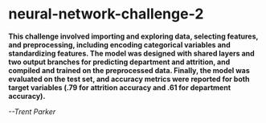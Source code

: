 # neural-network-challenge-2

**This challenge involved importing and exploring data, selecting features, and preprocessing, including encoding categorical variables and standardizing features. The model was designed with shared layers and two output branches for predicting department and attrition, and compiled and trained on the preprocessed data. Finally, the model was evaluated on the test set, and accuracy metrics were reported for both target variables (.79 for attrition accuracy and .61 for department accuracy).**

*--Trent Parker*